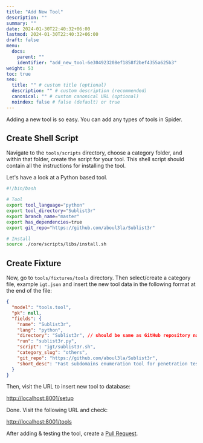 ```yaml
---
title: "Add New Tool"
description: ""
summary: ""
date: 2024-01-30T22:40:32+06:00
lastmod: 2024-01-30T22:40:32+06:00
draft: false
menu:
  docs:
    parent: ""
    identifier: "add_new_tool-6e304923208ef1858f2bef4355a625b3"
weight: 53
toc: true
seo:
  title: "" # custom title (optional)
  description: "" # custom description (recommended)
  canonical: "" # custom canonical URL (optional)
  noindex: false # false (default) or true
---
```


Adding a new tool is so easy. You can add any types of tools in Spider.

## Create Shell Script

Navigate to the `tools/scripts` directory, choose a category folder, and within that folder, create the script for your tool. This shell script should contain all the instructions for installing the tool.

Let's have a look at a Python based tool.

```bash {title="igt/sublist3r.sh"}
#!/bin/bash

# Tool
export tool_language="python"
export tool_directory="Sublist3r"
export branch_name="master"
export has_dependencies=true
export git_repo="https://github.com/aboul3la/Sublist3r"

# Install
source ./core/scripts/libs/install.sh
```

## Create Fixture

Now, go to `tools/fixtures/tools` directory. Then select/create a category file, example `igt.json` and insert the new tool data in the following format at the end of the file:

```json {title="igt.json"}
{
  "model": "tools.tool",
  "pk": null,
  "fields": {
    "name": "Sublist3r",
    "lang": "python",
    "directory": "Sublist3r", // should be same as GitHub repository name
    "run": "sublist3r.py",
    "script": "igt/sublist3r.sh",
    "category_slug": "others",
    "git_repo": "https://github.com/aboul3la/Sublist3r",
    "short_desc": "Fast subdomains enumeration tool for penetration testers."
  }
}
```

Then, visit the URL to insert new tool to database:

[http://localhost:8001/setup](http://localhost:8001/setup)

Done. Visit the following URL and check:

[http://localhost:8001/tools](http://localhost:8001/tools)

After adding & testing the tool, create a [Pull Request](https://docs.github.com/en/pull-requests/collaborating-with-pull-requests/proposing-changes-to-your-work-with-pull-requests/creating-a-pull-request).
